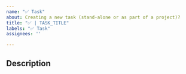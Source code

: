 ```yaml
---
name: "✅ Task"
about: Creating a new task (stand-alone or as part of a project)?
title: "✅ | TASK_TITLE"
labels: "✅ Task"
assignees: ''

---
```


## Description
<!--describe the task here here -->

<!--TODO-->
<!--Assign the issue to the DRI, if applicable-->
<!--Assign the issue to its parent epic (milestone, project, or other), if applicable-->
